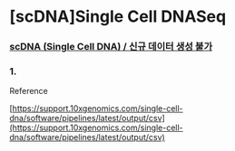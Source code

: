# \[scDNA\]Single Cell DNASeq

### [scDNA \(Single Cell DNA\) / 신규 데이터 생성 불가](https://www.10xgenomics.com/products/single-cell-cnv)

### 1. 











Reference



[https://support.10xgenomics.com/single-cell-dna/software/pipelines/latest/output/csv](https://support.10xgenomics.com/single-cell-dna/software/pipelines/latest/output/csv)

